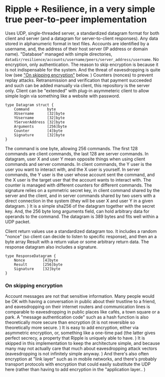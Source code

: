 # Ripple + Resilience, in a very simple true peer-to-peer implementation

Uses UDP, single-threaded server, a standardized datagram format for both client and server (and a datagram for server-to-client responses). Any data stored in alphanumeric format in text files. Accounts are identified by a username, and, the address of their host server (IP address or domain name). "Database" managed with simple directories, `datadir/resilience/accounts/username/peers/server_address/username`. No encryption, only authentication. The reason to skip encryption is because it is not indispensable for the system. And the threat of eavesdropping is quite low (see ["On skipping encryption"](https://github.com/resilience-me/thing/blob/main/go/README.MD#on-skipping-encryption) below. ) Counters (nonces) to prevent replay attacks. Retransmission and verification that payment succeeded and such can be added manually via client, this repository is the server only. Client can be "extended" with plug-in asymmeteric client to allow simple login via something like a website with password.

    type Datagram struct {
        Command        byte
        XUsername      [32]byte
        YUsername      [32]byte
        YServerAddress [32]byte
        Arguments      [256]byte
        Counter        [4]byte
        Signature      [32]byte
    }

The command is one byte, allowing 256 commands. The first 128 commands are client commands, the last 128 are server commands. In datagram, user X and user Y mean opposite things when using client commands and server commands. In client commands, the Y user is the user you want to interact with, and the X user is yourself. In server commands, the Y user is the user whose account sent the command, and the X user is the target user that the account wants to interact with. The counter is managed with different counters for different commands. The signature relies on a symmetric secret key, in client command shared by the server and the client, and in server commands shared by two users with a direct connection in the system (they will be user X and user Y in a given datagram. ) It is a simple sha256 of the datagram together with the secret key. And, the 256 byte long arguments field, can hold arbitrary data for operands to the command. The datagram is 389 bytes and fits well within a UDP packet.

Client return values use a standardized datagram too. It includes a random "nonce" (so client can decide to listen to specific response), and then an a byte array Result with a return value or some arbitrary return data. The response datagram also includes a signature.

    type ResponseDatagram {
        Nonce        [4]byte
        Result       [256]byte
        Signature    [32]byte
    }

### On skipping encryption

Account messages are not that sensitive information. Many people would be OK with having a conversation in public about their trustline to a friend, and eavesdropping on their internet routers and communication lines is comparable to eavesdropping in public places like cafés, a town square or a park. A "message authentication code" such as a hash function is also theoretically more secure than encryption (it is not reversible so theoretically more secure. ) It is easy to add encryption, either via asymmetric encryption, or, something like a one-time pad (the latter gives perfect secrecy, a property that Ripple is uniquely able to have. ) It is skipped in this implementation to keep the architecture simple, and because many may not actually care that much about eavesdropping attack vectors (eavesdropping is not infinitely simple anyway. ) And there's also often encryption at "link layer" such as in mobile networks, and there's probably transport protocols with encryption that could easily substitute the UDP here (rather than having to add encryption in the "application layer.. )
